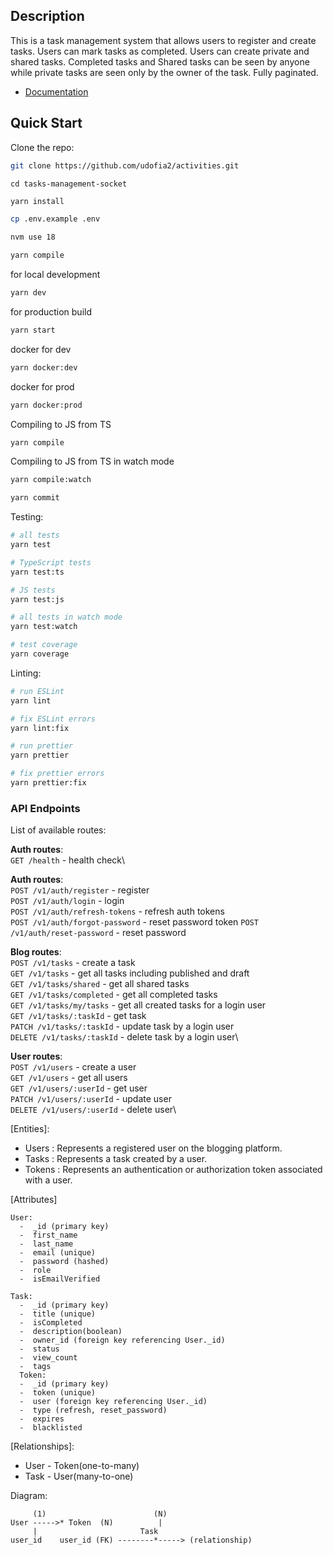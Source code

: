## Description
This is a task management system that allows users to register and create tasks. Users can mark tasks as completed. Users can create private and shared tasks. Completed tasks and Shared tasks can be seen by anyone while private tasks are seen only by the owner of the task. Fully paginated.

- [Documentation](https://activities-csay.onrender.com/v1/docs)

## Quick Start

Clone the repo:

```bash
git clone https://github.com/udofia2/activities.git
```
```
cd tasks-management-socket
```

```bash
yarn install
```

```bash
cp .env.example .env
```

```bash
nvm use 18
```

```bash
yarn compile
```
for local development
```bash
yarn dev
```
for production build
```bash
yarn start
```

docker for dev
```bash
yarn docker:dev

```
docker for prod
```bash
yarn docker:prod
```
Compiling to JS from TS

```bash
yarn compile
```

Compiling to JS from TS in watch mode

```bash
yarn compile:watch
```

```bash
yarn commit
```

Testing:

```bash
# all tests
yarn test

# TypeScript tests
yarn test:ts

# JS tests
yarn test:js

# all tests in watch mode
yarn test:watch

# test coverage
yarn coverage
```

Linting:

```bash
# run ESLint
yarn lint

# fix ESLint errors
yarn lint:fix

# run prettier
yarn prettier

# fix prettier errors
yarn prettier:fix
```

### API Endpoints

List of available routes:

**Auth routes**:\
`GET /health` - health check\

**Auth routes**:\
`POST /v1/auth/register` - register\
`POST /v1/auth/login` - login\
`POST /v1/auth/refresh-tokens` - refresh auth tokens\
`POST /v1/auth/forgot-password` - reset password token
`POST /v1/auth/reset-password` - reset password

**Blog routes**:\
`POST /v1/tasks` - create a task\
`GET /v1/tasks` - get all tasks including published and draft\
`GET /v1/tasks/shared` - get all shared tasks\
`GET /v1/tasks/completed` - get all completed tasks\
`GET /v1/tasks/my/tasks` - get all created tasks for a login user\
`GET /v1/tasks/:taskId` - get task\
`PATCH /v1/tasks/:taskId` - update task by a login user\
`DELETE /v1/tasks/:taskId` - delete task by a login user\

**User routes**:\
`POST /v1/users` - create a user\
`GET /v1/users` - get all users\
`GET /v1/users/:userId` - get user\
`PATCH /v1/users/:userId` - update user\
`DELETE /v1/users/:userId` - delete user\


[Entities]:
- Users : Represents a registered user on the blogging platform.
- Tasks : Represents a task created by a user.
- Tokens : Represents an authentication or authorization token associated with a user.

[Attributes]

    User:
      -  _id (primary key)
      -  first_name
      -  last_name
      -  email (unique)
      -  password (hashed)
      -  role
      -  isEmailVerified

    Task:
      -  _id (primary key)
      -  title (unique)
      -  isCompleted
      -  description(boolean)
      -  owner_id (foreign key referencing User._id)
      -  status
      -  view_count
      -  tags
      Token:
      -  _id (primary key)
      -  token (unique)
      -  user (foreign key referencing User._id)
      -  type (refresh, reset_password)
      -  expires
      -  blacklisted


[Relationships]:
- User - Token(one-to-many)
- Task - User(many-to-one)

Diagram:

         (1)                        (N)
    User ----->* Token  (N)          |
         |                       Task
    user_id    user_id (FK) --------*-----> (relationship)


